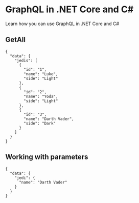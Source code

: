 # GraphQL in .NET Core and C#

Learn how you can use GraphQL in .NET Core and C#

## GetAll

```
{
  "data": {
    "jedis": [
      {
        "id": "1",
        "name": "Luke",
        "side": "Light"
      },
      {
        "id": "2",
        "name": "Yoda",
        "side": "Light"
      },
      {
        "id": "3",
        "name": "Darth Vader",
        "side": "Dark"
      }
    ]
  }
}
```

## Working with parameters

```
{
  "data": {
    "jedi": {
      "name": "Darth Vader"
    }
  }
}
```